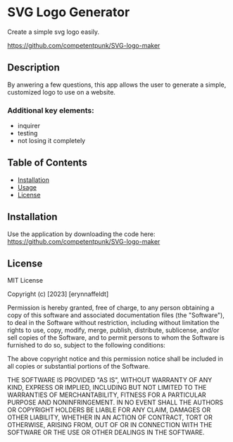 # SVG Logo Generator
Create a simple svg logo easily. 

https://github.com/competentpunk/SVG-logo-maker

## Description

By anwering a few questions, this app allows the user to generate a simple, customized logo to use on a website.

### Additional key elements:
- inquirer
- testing
- not losing it completely

## Table of Contents 

- [Installation](#installation)
- [Usage](#usage)
- [License](#license)

## Installation

Use the application by downloading the code here:
https://github.com/competentpunk/SVG-logo-maker


## License

MIT License

Copyright (c) [2023] [erynnaffeldt]

Permission is hereby granted, free of charge, to any person obtaining a copy
of this software and associated documentation files (the "Software"), to deal
in the Software without restriction, including without limitation the rights
to use, copy, modify, merge, publish, distribute, sublicense, and/or sell
copies of the Software, and to permit persons to whom the Software is
furnished to do so, subject to the following conditions:

The above copyright notice and this permission notice shall be included in all
copies or substantial portions of the Software.

THE SOFTWARE IS PROVIDED "AS IS", WITHOUT WARRANTY OF ANY KIND, EXPRESS OR
IMPLIED, INCLUDING BUT NOT LIMITED TO THE WARRANTIES OF MERCHANTABILITY,
FITNESS FOR A PARTICULAR PURPOSE AND NONINFRINGEMENT. IN NO EVENT SHALL THE
AUTHORS OR COPYRIGHT HOLDERS BE LIABLE FOR ANY CLAIM, DAMAGES OR OTHER
LIABILITY, WHETHER IN AN ACTION OF CONTRACT, TORT OR OTHERWISE, ARISING FROM,
OUT OF OR IN CONNECTION WITH THE SOFTWARE OR THE USE OR OTHER DEALINGS IN THE
SOFTWARE.